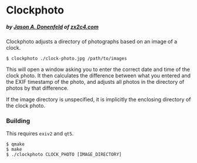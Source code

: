 # Clockphoto
##### by [Jason A. Donenfeld](mailto:jason@zx2c4.com) of [zx2c4.com](https://www.zx2c4.com/)

Clockphoto adjusts a directory of photographs based on an image of a clock.

    $ clockphoto ./clock-photo.jpg /path/to/images

This will open a window asking you to enter the correct date and time of the clock photo. It then calculates the difference between what you entered and the EXIF timestamp of the photo, and adjusts all photos in the directory of photos by that difference.

If the image directory is unspecified, it is implicitly the enclosing directory of the clock photo.

### Building

This requires `exiv2` and `qt5`.

    $ qmake
    $ make
    $ ./clockphoto CLOCK_PHOTO [IMAGE_DIRECTORY]
